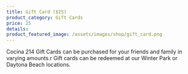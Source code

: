 ```yaml
---
title: Gift Card ($25)
product_category: Gift Cards
price: 25
details:
product_featured_image: /assets/images/shop/gift_card.png
---
```


Cocina 214 Gift Cards can be purchased for your friends and family in varying amounts.r Gift cards can be redeemed at our Winter Park or Daytona Beach locations.
